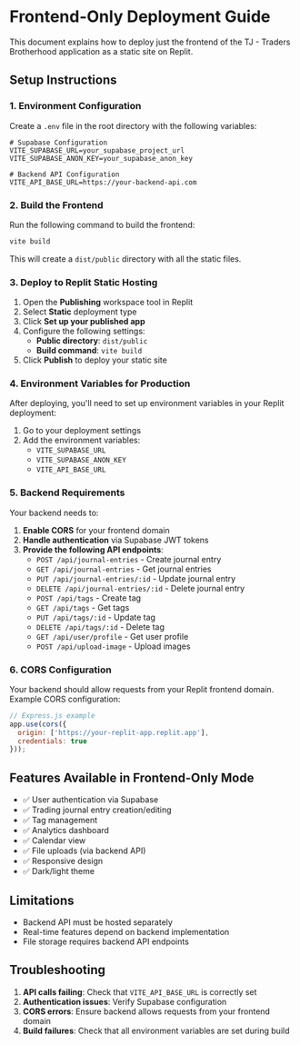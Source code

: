 # Frontend-Only Deployment Guide

This document explains how to deploy just the frontend of the TJ - Traders Brotherhood application as a static site on Replit.

## Setup Instructions

### 1. Environment Configuration

Create a `.env` file in the root directory with the following variables:

```env
# Supabase Configuration
VITE_SUPABASE_URL=your_supabase_project_url
VITE_SUPABASE_ANON_KEY=your_supabase_anon_key

# Backend API Configuration
VITE_API_BASE_URL=https://your-backend-api.com
```

### 2. Build the Frontend

Run the following command to build the frontend:

```bash
vite build
```

This will create a `dist/public` directory with all the static files.

### 3. Deploy to Replit Static Hosting

1. Open the **Publishing** workspace tool in Replit
2. Select **Static** deployment type
3. Click **Set up your published app**
4. Configure the following settings:
   - **Public directory**: `dist/public`
   - **Build command**: `vite build`
5. Click **Publish** to deploy your static site

### 4. Environment Variables for Production

After deploying, you'll need to set up environment variables in your Replit deployment:

1. Go to your deployment settings
2. Add the environment variables:
   - `VITE_SUPABASE_URL`
   - `VITE_SUPABASE_ANON_KEY`  
   - `VITE_API_BASE_URL`

### 5. Backend Requirements

Your backend needs to:

1. **Enable CORS** for your frontend domain
2. **Handle authentication** via Supabase JWT tokens
3. **Provide the following API endpoints**:
   - `POST /api/journal-entries` - Create journal entry
   - `GET /api/journal-entries` - Get journal entries
   - `PUT /api/journal-entries/:id` - Update journal entry
   - `DELETE /api/journal-entries/:id` - Delete journal entry
   - `POST /api/tags` - Create tag
   - `GET /api/tags` - Get tags
   - `PUT /api/tags/:id` - Update tag
   - `DELETE /api/tags/:id` - Delete tag
   - `GET /api/user/profile` - Get user profile
   - `POST /api/upload-image` - Upload images

### 6. CORS Configuration

Your backend should allow requests from your Replit frontend domain. Example CORS configuration:

```javascript
// Express.js example
app.use(cors({
  origin: ['https://your-replit-app.replit.app'],
  credentials: true
}));
```

## Features Available in Frontend-Only Mode

- ✅ User authentication via Supabase
- ✅ Trading journal entry creation/editing
- ✅ Tag management
- ✅ Analytics dashboard
- ✅ Calendar view
- ✅ File uploads (via backend API)
- ✅ Responsive design
- ✅ Dark/light theme

## Limitations

- Backend API must be hosted separately
- Real-time features depend on backend implementation
- File storage requires backend API endpoints

## Troubleshooting

1. **API calls failing**: Check that `VITE_API_BASE_URL` is correctly set
2. **Authentication issues**: Verify Supabase configuration
3. **CORS errors**: Ensure backend allows requests from your frontend domain
4. **Build failures**: Check that all environment variables are set during build